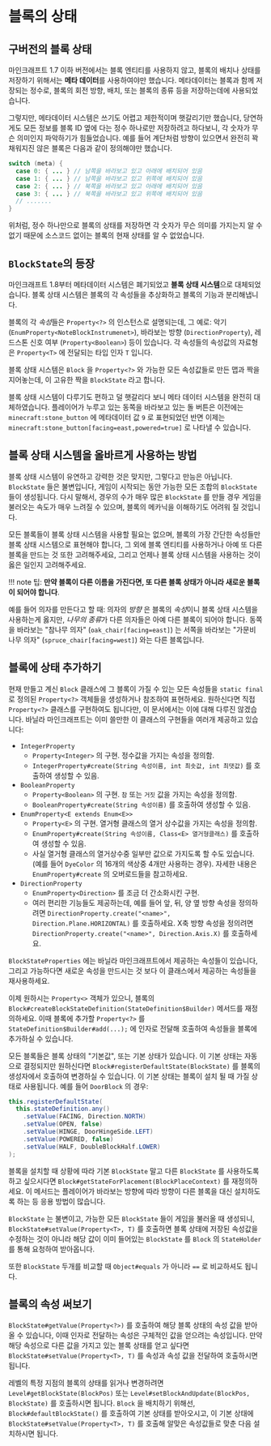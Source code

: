 블록의 상태
============

구버전의 블록 상태
---------------------------------------

마인크래프트 1.7 이하 버전에서는 블록 엔티티를 사용하지 않고, 블록의 배치나 상태를 저장하기 위해서는 **메타 데이터**를 사용하여야만 했습니다. 메타데이터는 블록과 함께 저장되는 정수로, 블록의 회전 방향, 배치, 또는 블록의 종류 등을 저장하는데에 사용되었습니다.

그렇지만, 메타데이터 시스템은 쓰기도 어렵고 제한적이며 햇갈리기만 했습니다, 당연하게도 모든 정보를 블록 ID 옆에 다는 정수 하나로만 저장하려고 하다보니, 각 숫자가 무슨 의미인지 파악하기가 힘들었습니다. 예를 들어 계단처럼 방향이 있으면서 완전히 꽉 채워지진 않은 블록은 다음과 같이 정의해야만 했습니다.

```Java
switch (meta) {
  case 0: { ... } // 남쪽을 바라보고 있고 아래에 배치되어 있음
  case 1: { ... } // 남쪽을 바라보고 있고 위쪽에 배치되어 있음
  case 2: { ... } // 북쪽을 바라보고 있고 아래에 배치되어 있음
  case 3: { ... } // 북쪽을 바라보고 있고 위쪽에 배치되어 있음
  // .......
}
```

위처럼, 정수 하나만으로 블록의 상태를 저장하면 각 숫자가 무슨 의미를 가지는지 알 수 없기 때문에 소스코드 없이는 블록의 현재 상태를 알 수 없었습니다.

`BlockState`의 등장
---------------------------------------

마인크래프트 1.8부터 메타데이터 시스템은 폐기되었고 **블록 상태 시스템**으로 대체되었습니다. 블록 상태 시스템은 블록의 각 속성들을 추상화하고 블록의 기능과 분리해냅니다.

블록의 각 *속성*들은 `Property<?>` 의 인스턴스로 설명되는데, 그 예로: 악기 (`EnumProperty<NoteBlockInstrumenet>`), 바라보는 방향 (`DirectionProperty`), 레드스톤 신호 여부 (`Property<Boolean>`) 등이 있습니다. 각 속성들의 속성값의 자료형은 `Property<T>` 에 전달되는 타입 인자 `T` 입니다.

블록 상태 시스템은 `Block` 을 `Property<?>` 와 가능한 모든 속성값들로 만든 맵과 짝을 지어놓는데, 이 고유한 짝을 `BlockState` 라고 합니다. 

블록 상태 시스템이 다루기도 편하고 덜 햇갈리다 보니 메타 데이터 시스템을 완전히 대체하였습니다. 플레이어가 누루고 있는 동쪽을 바라보고 있는 돌 버튼은 이전에는 `minecraft:stone_button` 에 메타데이터 값 `9` 로 표현되었던 반면 이제는 `minecraft:stone_button[facing=east,powered=true]` 로 나타낼 수 있습니다.

블록 상태 시스템을 올바르게 사용하는 방법
---------------------------------------

블록 상태 시스템이 유연하고 강력한 것은 맞지만, 그렇다고 만능은 아닙니다. `BlockState` 들은 불변입니다, 게임이 시작되는 동안 가능한 모든 조합의 `BlockState` 들이 생성됩니다. 다시 말해서, 경우의 수가 매우 많은 `BlockState` 를 만들 경우 게임을 불러오는 속도가 매우 느려질 수 있으며, 블록의 메카닉을 이해하기도 어려워 질 것입니다.

모든 블록들이 블록 상태 시스템을 사용할 필요는 없으며, 블록의 가장 간단한 속성들만 블록 상태 시스템으로 표현해야 합니다, 그 외에 블록 엔티티를 사용하거나 아예 또 다른 블록을 만드는 것 또한 고려해주세요, 그리고 언제나 블록 상태 시스템을 사용하는 것이 옳은 일인지 고려해주세요.

!!! note
    팁: **만약 블록이 다른 이름을 가진다면, 또 다른 블록 상태가 아니라 새로운 블록이 되어야 합니다**.

예를 들어 의자를 만든다고 할 때: 의자의 *방향* 은 블록의 *속성*이니 블록 상태 시스템을 사용하는게 옳지만, *나무의 종류*가 다른 의자들은 아예 다른 블록이 되어야 합니다.
동쪽을 바라보는 "참나무 의자" (`oak_chair[facing=east]`) 는 서쪽을 바라보는 "가문비 나무 의자" (`spruce_chair[facing=west]`) 와는 다른 블록입니다.

블록에 상태 추가하기
---------------------------------------

현재 만들고 계신 `Block` 클래스에 그 블록이 가질 수 있는 모든 속성들을 `static final` 로 정의된 `Property<?>` 객체들을 생성하거나 참조하여 표현하세요. 원하신다면 직접 `Property<?>` 클래스를 구현하여도 됩니다만, 이 문서에서는 이에 대해 다루진 않겠습니다. 바닐라 마인크래프트는 이미 쓸만한 이 클래스의 구현들을 여러개 제공하고 있습니다:

* `IntegerProperty`
  * `Property<Integer>` 의 구현. 정수값을 가지는 속성을 정의함.
  * `IntegerProperty#create(String 속성이름, int 최솟값, int 최댓값)` 를 호출하여 생성할 수 있음.
* `BooleanProperty`
  * `Property<Boolean>` 의 구현. `참` 또는 `거짓` 값을 가지는 속성을 정의함.
  * `BooleanProperty#create(String 속성이름)` 를 호출하여 생성할 수 있음.
* `EnumProperty<E extends Enum<E>>`
  * `Property<E>` 의 구현. 열거형 클래스의 열거 상수값을 가지는 속성을 정의함.
  * `EnumProperty#create(String 속성이름, Class<E> 열거형클래스)` 를 호출하여 생성할 수 있음.
  * 사실 열거형 클래스의 열거상수중 일부만 값으로 가지도록 할 수도 있습니다. (예를 들어 `DyeColor` 의 16개의 색상중 4개만 사용하는 경우). 자세한 내용은 `EnumProperty#create` 의 오버로드들을 참고하세요.
* `DirectionProperty`
  * `EnumProperty<Direction>` 를 조금 더 간소화시킨 구현.
  * 여러 편리한 기능들도 제공하는데, 예를 들어 앞, 뒤, 양 옆 방향 속성을 정의하려면 `DirectionProperty.create("<name>", Direction.Plane.HORIZONTAL)` 를 호출하세요. X축 방향 속성을 정의려면 `DirectionProperty.create("<name>", Direction.Axis.X)` 를 호출하세요.

`BlockStateProperties` 에는 바닐라 마인크래프트에서 제공하는 속성들이 있습니다, 그리고 가능하다면 새로운 속성을 만드시는 것 보다 이 클래스에서 제공하는 속성들을 재사용하세요.

이제 원하시는 `Property<>` 객체가 있으니, 블록의 `Block#createBlockStateDefinition(StateDefinition$Builder)` 메서드를 재정의하세요. 이때 블록에 추가할 `Property<?>` 를 `StateDefinition$Builder#add(...);` 에 인자로 전달해 호출하여 속성들을 블록에 추가하실 수 있습니다.

모든 블록들은 블록 상태의 "기본값", 또는 기본 상태가 있습니다. 이 기본 상태는 자동으로 결정되지만 원하신다면 `Block#registerDefaultState(BlockState)` 를 블록의 생성자에서 호출하여 변경하실 수 있습니다. 이 기본 상태는 블록이 설치 될 때 가질 상태로 사용됩니다. 예를 들어 `DoorBlock` 의 경우:

```Java
this.registerDefaultState(
  this.stateDefinition.any()
    .setValue(FACING, Direction.NORTH)
    .setValue(OPEN, false)
    .setValue(HINGE, DoorHingeSide.LEFT)
    .setValue(POWERED, false)
    .setValue(HALF, DoubleBlockHalf.LOWER)
);
```

블록을 설치할 때 상황에 따라 기본 `BlockState` 말고 다른 `BlockState` 를 사용하도록 하고 싶으시다면 `Block#getStateForPlacement(BlockPlaceContext)` 를 재정의하세요. 이 메서드는 플레이어가 바라보는 방향에 따라 방향이 다른 블록을 대신 설치하도록 하는 등 응용 방법이 많습니다.

`BlockState` 는 불변이고, 가능한 모든 `BlockState` 들이 게임을 불러올 때 생성되니, `BlockState#setValue(Property<T>, T)` 를 호출하면 블록 상태에 저장된 속성값을 수정하는 것이 아니라 해당 값이 이미 들어있는 `BlockState` 를 `Block` 의 `StateHolder` 를 통해 요청하여 받아옵니다.

또한 `BlockState` 두개를 비교할 때 `Object#equals` 가 아니라 `==` 로 비교하셔도 됩니다.

블록의 속성 써보기
---------------------

`BlockState#getValue(Property<?>)` 를 호출하여 해당 블록 상태의 속성 값을 받아올 수 있습니다, 이때 인자로 전달하는 속성은 구체적인 값을 얻으려는 속성입니다.
만약 해당 속성으로 다른 값을 가지고 있는 블록 상태를 얻고 싶다면 `BlockState#setValue(Property<T>, T)` 를 속성과 속성 값을 전달하여 호출하시면 됩니다. 

레벨의 특정 지점의 블록의 상태를 읽거나 변경하려면 `Level#getBlockState(BlockPos)` 또는 `Level#setBlockAndUpdate(BlockPos, BlockState)` 를 호출하시면 됩니다. `Block` 을 배치하기 위해선, `Block#defaultBlockState()` 를 호출하여 기본 상태를 받아오시고, 이 기본 상태에 `BlockState#setValue(Property<T>, T)` 를 호출해 알맞은 속성값들로 맞춘 다음 설치하시면 됩니다.
